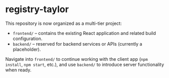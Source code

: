 # registry-taylor

This repository is now organized as a multi-tier project:

- `frontend/` – contains the existing React application and related build configuration.
- `backend/` – reserved for backend services or APIs (currently a placeholder).

Navigate into `frontend/` to continue working with the client app (`npm install`, `npm start`, etc.), and use `backend/` to introduce server functionality when ready.
